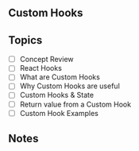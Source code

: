 ## Custom Hooks

## Topics
- [ ] Concept Review
- [ ] React Hooks
- [ ] What are Custom Hooks
- [ ] Why Custom Hooks are useful
- [ ] Custom Hooks & State
- [ ] Return value from a Custom Hook
- [ ] Custom Hook Examples

## Notes
